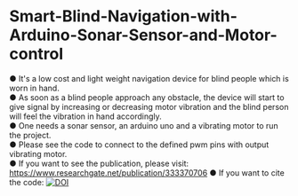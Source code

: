 # Smart-Blind-Navigation-with-Arduino-Sonar-Sensor-and-Motor-control
● It's a low cost and light weight navigation device for blind people which is worn in hand.<br />
● As soon as a blind people approach any obstacle, the device will start to give signal by increasing or decreasing motor vibration and the blind person will feel the vibration in hand accordingly.<br />
● One needs a sonar sensor, an arduino uno and a vibrating motor to run the project.<br />
● Please see the code to connect to the defined pwm pins with output vibrating motor.<br />
● If you want to see the publication, please visit: https://www.researchgate.net/publication/333370706
● If you want to cite the code: [![DOI](https://zenodo.org/badge/224455529.svg)](https://zenodo.org/badge/latestdoi/224455529)

